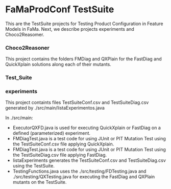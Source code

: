 # FaMaProdConf TestSuite

This are the TestSuite projects for Testing Product Configuration in Feature Models in FaMa. Next, we describe projects experiments and Choco2Reasomer.


### Choco2Reasoner

This project contains the folders FMDiag and QXPlain for the FastDiag and QuickXplain solutions along each of their mutants.

### Test_Suite


### experiments

This project containts files TestSuiteConf.csv and TestSuiteDiag.csv generated by ./src/main/listaExperimentos.java

In ./src/main: 
* ExecutorQXFD.java is used for executing QuickXplain or FastDiag on a defined (parameterized) experiment. 
* FMDiagTest.java is a test code for using JUnit or PIT Mutation Test using the TestSuiteConf.csv file applying QuickXplain.
* FMDiagTest.java is a test code for using JUnit or PIT Mutation Test using the TestSuiteDiag.csv file applying FastDiag.
* listaExperiments generates the TestSuiteConf.csv and TestSuiteDiag.csv using the TestSuite.
* TestingFunctions.java uses the ./src/testing/FDTesting.java and ./src/testing/QXTesting.java for executing the FastDiag and QXPlain mutants on the TestSuite.
